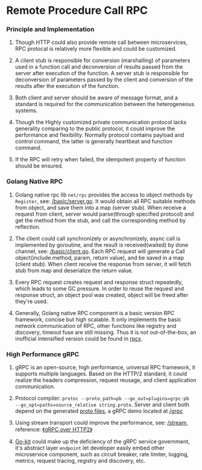 # Remote Procedure Call RPC

### Principle and Implementation

1. Though HTTP could also provide remote call between microservices, RPC protocal is relatively more flexible and could be customized.

2. A client stub is responsible for conversion (marshalling) of parameters used in a function call and deconversion of results passed from the server after execution of the function. A server stub is responsible for deconversion of parameters passed by the client and conversion of the results after the execution of the function.

3. Both client and server should be aware of message format, and a standard is required for the communication between the heterogeneous systems.

4. Though the Highly customized private communication protocol lacks generality comparing to the public protocol, it could improve the performance and flexibility. Normally protocol contains payload and control command, the latter is generally heartbeat and function command.

5. If the RPC will retry when failed, the idempotent property of function should be ensured.

### Golang Native RPC

1. Golang native rpc lib `net/rpc` provides the access to object methods by `Register`, see: [/basic/server.go](https://github.com/HoffmanZheng/Golang-Demo/blob/master/Go_Microservice_in_Action/chapter_7_remote_procedure_call/basic/server.go). It would obtain all RPC suitable methods from object, and save them into a map (server stub). When receive a request from client, server would parse(through specified protocol) and get the method from the stub, and call the corresponding method by reflection.

2. The client could call synchronizely or asynchronizely, async call is implemented by goroutine, and the result is received(waited) by done channel, see: [/basic/client.go](https://github.com/HoffmanZheng/Golang-Demo/blob/master/Go_Microservice_in_Action/chapter_7_remote_procedure_call/basic/client.go). Each RPC request will generate a Call object(include method, param, return value), and be saved in a map (client stub). When client receive the response from server, it will fetch stub from map and deserialize the return value.

3. Every RPC request creates request and response struct repeatedly, which leads to some GC pressure. In order to reuse the request and response struct, an object pool was created, object will be freed after they're used.

4. Generally, Golang native RPC component is a basic version RPC framework, concise but high scalable. It only implements the basic network communication of RPC, other functions like registry and discovery,  timeout fuse are still missing. Thus it is not out-of-the-box, an inofficial intensified version could be found in [rpcx](https://github.com/smallnest/rpcx).

### High Performance gRPC

1. gRPC is an open-source, high performance, universal RPC framework, it supports multiple languages. Based on the HTTP/2 standard, it could realize the headers compression, request reusage, and client application communication.

2. Protocol compiler: `protoc --proto_path=pb --go_out=plugins=grpc:pb  --go_opt=paths=source_relative string.proto`. Server and client both depend on the generated [proto files](https://github.com/HoffmanZheng/Golang-Demo/tree/master/Go_Microservice_in_Action/chapter_7_remote_procedure_call/pb), a gRPC demo located at [/grpc](https://github.com/HoffmanZheng/Golang-Demo/tree/master/Go_Microservice_in_Action/chapter_7_remote_procedure_call/grpc)

3. Using stream transport could improve the performance, see: [/stream](https://github.com/HoffmanZheng/Golang-Demo/tree/master/Go_Microservice_in_Action/chapter_7_remote_procedure_call/stream), reference: [《gRPC over HTTP2》](https://github.com/grpc/grpc/blob/master/doc/PROTOCOL-HTTP2.md)

4. [Go-kit](https://github.com/go-kit/kit) could make up the deficiency of the gRPC service government, it's abstract layer `endpoint` let developer easily embed other microservice component, such as circuit breaker, rate limiter, logging, metrics, request tracing, registry and discovery, etc.